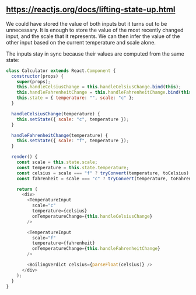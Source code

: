 ## https://reactjs.org/docs/lifting-state-up.html

We could have stored the value of both inputs but it turns out to be unnecessary. It is enough to
store the value of the most recently changed input, and the scale that it represents. We can then
infer the value of the other input based on the current temperature and scale alone.

The inputs stay in sync because their values are computed from the same state:

```js
class Calculator extends React.Component {
  constructor(props) {
    super(props);
    this.handleCelsiusChange = this.handleCelsiusChange.bind(this);
    this.handleFahrenheitChange = this.handleFahrenheitChange.bind(this);
    this.state = { temperature: "", scale: "c" };
  }

  handleCelsiusChange(temperature) {
    this.setState({ scale: "c", temperature });
  }

  handleFahrenheitChange(temperature) {
    this.setState({ scale: "f", temperature });
  }

  render() {
    const scale = this.state.scale;
    const temperature = this.state.temperature;
    const celsius = scale === "f" ? tryConvert(temperature, toCelsius) : temperature;
    const fahrenheit = scale === "c" ? tryConvert(temperature, toFahrenheit) : temperature;

    return (
      <div>
        <TemperatureInput
          scale="c"
          temperature={celsius}
          onTemperatureChange={this.handleCelsiusChange}
        />

        <TemperatureInput
          scale="f"
          temperature={fahrenheit}
          onTemperatureChange={this.handleFahrenheitChange}
        />

        <BoilingVerdict celsius={parseFloat(celsius)} />
      </div>
    );
  }
}
```
